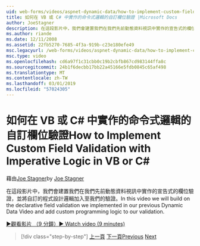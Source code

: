 ```yaml
---
uid: web-forms/videos/aspnet-dynamic-data/how-to-implement-custom-field-validation-with-imperative-logic-in-vb-or-c
title: 如何在 VB 或 C# 中實作的命令式邏輯的自訂欄位驗證 |Microsoft Docs
author: JoeStagner
description: 在這段影片中，我們會建置我們在我們先前動態資料視訊中實作的宣告式的欄位驗證並將自訂的程式設計邏輯加入至我們 val...
ms.author: riande
ms.date: 12/11/2008
ms.assetid: 22fb5270-7685-4f3a-919b-c23e180efe49
msc.legacyurl: /web-forms/videos/aspnet-dynamic-data/how-to-implement-custom-field-validation-with-imperative-logic-in-vb-or-c
msc.type: video
ms.openlocfilehash: cd6a97f1c31cbb0c19b2cbfb867cd983144ffa8c
ms.sourcegitcommit: 24b1f6decbb17bb22a45166e5fdb0845c65af498
ms.translationtype: MT
ms.contentlocale: zh-TW
ms.lasthandoff: 03/01/2019
ms.locfileid: "57024305"
---
```

<a name="how-to-implement-custom-field-validation-with-imperative-logic-in-vb-or-c"></a><span data-ttu-id="7e70e-103">如何在 VB 或 C# 中實作的命令式邏輯的自訂欄位驗證</span><span class="sxs-lookup"><span data-stu-id="7e70e-103">How to Implement Custom Field Validation with Imperative Logic in VB or C#</span></span>
====================
<span data-ttu-id="7e70e-104">藉由[Joe Stagner](https://github.com/JoeStagner)</span><span class="sxs-lookup"><span data-stu-id="7e70e-104">by [Joe Stagner](https://github.com/JoeStagner)</span></span>

<span data-ttu-id="7e70e-105">在這段影片中，我們會建置我們在我們先前動態資料視訊中實作的宣告式的欄位驗證，並將自訂的程式設計邏輯加入至我們的驗證。</span><span class="sxs-lookup"><span data-stu-id="7e70e-105">In this video we will build on the declarative field validation we implemented in our previous Dynamic Data Video and add custom programming logic to our validation.</span></span>

[<span data-ttu-id="7e70e-106">&#9654;觀看影片 （9 分鐘）</span><span class="sxs-lookup"><span data-stu-id="7e70e-106">&#9654; Watch video (9 minutes)</span></span>](https://channel9.msdn.com/Blogs/ASP-NET-Site-Videos/how-to-implement-custom-field-validation-with-imperative-logic-in-vb-or-c)

> [!div class="step-by-step"]
> <span data-ttu-id="7e70e-107">[上一頁](how-to-use-attribute-validation-in-aspnet-dynamic-data-applications.md)
> [下一頁](how-to-remove-columns-from-your-dynamicdata-data-grids.md)</span><span class="sxs-lookup"><span data-stu-id="7e70e-107">[Previous](how-to-use-attribute-validation-in-aspnet-dynamic-data-applications.md)
[Next](how-to-remove-columns-from-your-dynamicdata-data-grids.md)</span></span>
